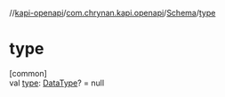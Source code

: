 //[kapi-openapi](../../../index.md)/[com.chrynan.kapi.openapi](../index.md)/[Schema](index.md)/[type](type.md)

# type

[common]\
val [type](type.md): [DataType](../-data-type/index.md)? = null
